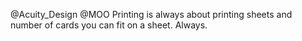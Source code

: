 @Acuity_Design @MOO Printing is always about printing sheets and number of cards you can fit on a sheet. Always.